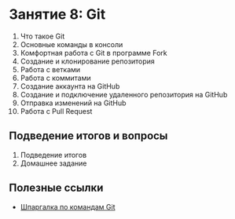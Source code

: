 # Занятие 8: Git

1. Что такое Git
2. Основные команды в консоли
3. Комфортная работа с Git в программе Fork
4. Создание и клонирование репозитория
5. Работа с ветками
6. Работа с коммитами
7. Создание аккаунта на GitHub
8. Создание и подключение удаленного репозитория на GitHub
9. Отправка изменений на GitHub
10. Работа с Pull Request

## Подведение итогов и вопросы

1. Подведение итогов
2. Домашнее задание

## Полезные ссылки

- [Шпаргалка по командам Git](https://training.github.com/downloads/ru/github-git-cheat-sheet)